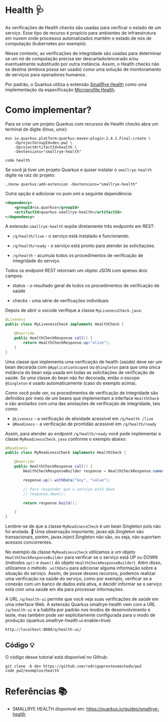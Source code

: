 # Health 🩺

As verificações de Health checks são usadas para verificar o estado de um serviço. Esse tipo de recurso é propício para ambientes de infraestrutura em nuvem onde processos automatizados mantêm o estado de nós de computação (kubernetes por exemplo).

Nesse contexto, as verificações de integridade são usadas para determinar se um nó de computação precisa ser descartado/encerado e/ou eventualmente substituído por outra instância. Assim, o Health checks não se destina (embora possa ser usado) como uma solução de monitoramento de serviços para operadores humanos.

Por padrão, o Quarkus utiliza a extensão [SmallRye Health](https://github.com/smallrye/smallrye-health/) como uma implementação da especificação [Microprofile Health](https://github.com/eclipse/microprofile-health).

# Como implementar?

Para se criar um projeto Quarkus com recursos de Health checks abra um terminal de digite (linux, unix):

    mvn io.quarkus.platform:quarkus-maven-plugin:2.4.1.Final:create \
        -DprojectGroupId=dev.pw2 \
        -DprojectArtifactId=health \
        -Dextensions="smallrye-health"

    code health

Se você já tiver um projeto Quarkus e quiser instalar o `smallrye-health` digite na raiz do projeto:

    ./mvnw quarkus:add-extension -Dextensions="smallrye-health"

Outra opção é adicionar no pom.xml a seguinte dependência:

```xml
<dependency>
    <groupId>io.quarkus</groupId>
    <artifactId>quarkus-smallrye-health</artifactId>
</dependency>
```

A extensão `smallrye-health` expõe diretamente três endpoints em REST:

* `/q/health/live` - o serviço está instalado e funcionando.

* `/q/health/ready` - o serviço está pronto para atender às solicitações.

* `/q/health` - acumula todos os procedimentos de verificação de integridade do serviço.

Todos os endpoint REST retornam um objeto JSON com apenas dois campos:

* status - o resultado geral de todos os procedimentos de verificação de saúde

* checks - uma série de verificações individuais

Depois de abrir o vscode verifique a classe `MyLivenessCheck.java`:

```java
@Liveness
public class MyLivenessCheck implements HealthCheck {

    @Override
    public HealthCheckResponse call() {
        return HealthCheckResponse.up("alive");
    }
}
```

Uma classe que implementa uma verificação de health (saúde) deve ser um bean decorada com `@ApplicationScoped` ou `@Singleton` para que uma única instância do bean seja usada em todas as solicitações de verificação de saúde. Se uma classe do bean não for decorada, então o escopo `@Singleton` é usado automaticamente (caso do exemplo acima).

Como você pode ver, os procedimentos de verificação de integridade são definidos por meio de um beans que implementam a interface `HealthCheck` e são anotados com uma das anotações de verificação de integridade, tais como:

* `@Liveness` - a verificação de atividade acessível em `/q/health /live`
* `@Readiness` - a verificação de prontidão acessível em `/q/health/ready`

Assim, para atender ao endpoint `/q/health/ready` você pode implementar a classe `MyReadinessCheck.java` conforme o exemplo abaixo:

```java
@Readiness
public class MyReadinessCheck implements HealthCheck {

    @Override
    public HealthCheckResponse call() {
        HealthCheckResponseBuilder response = HealthCheckResponse.named("Database connection health check");

        response.up().withData("key", "value");

        // Para responder que o serviço está down
        // response.down();

        return response.build();

    }
}
```

Lembre-se de que a classe `MyReadinessCheck` é um bean Singleton pois não foi anotada. 🚨 Uma observação importante, javax.ejb.Singleton são transacionais, porém, javax.inject.Singleton não são, ou seja, não suportam acessos concorrentes.

No exemplo da classe `MyReadinessCheck` utilizamos a um objeto `HealthCheckResponseBuilder` para verificar se o serviço está UP ou DOWN (métodos `up()` e `down()` do objeto `HealthCheckResponseBuilder`). Além disso, utilizamos o método `.withData` para adicionar alguma informação sobre a situação do serviço. Assim, de posse desses recursos, podemos realizar uma verificação na saúde do serviço, como por exemplo, verificar se a conexão com um banco de dados está ativa, e decidir informar se o serviço está com uma saúde em dia para processar informações.

A URL `/q/health-ui` permite que você veja suas verificações de saúde em uma interface Web. A extensão Quarkus smallrye-health vem com a URL `/q/health-ui` e a habilita por padrão nos modos de desenvolvimento e teste, mas também pode ser explicitamente configurada para o modo de produção (quarkus.smallrye-health.ui.enable=true)

    http://localhost:8080/q/health-ui/

## Código 💡

O código desse tutorial está disponível no Github:

    git clone -b dev https://github.com/rodrigoprestesmachado/pw2
    code pw2/exemplos/health

# Referências 📚

* SMALLRYE HEALTH disponível em: https://quarkus.io/guides/smallrye-health